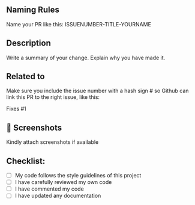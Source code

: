 ## Naming Rules

Name your PR like this: ISSUENUMBER-TITLE-YOURNAME

## Description

Write a summary of your change. Explain why you have made it.

## Related to

Make sure you include the issue number with a hash sign # so Github can link this PR to the right issue, like this:

Fixes #1
## 📸 Screenshots
Kindly attach screenshots if available

## Checklist:

- [ ] My code follows the style guidelines of this project
- [ ] I have carefully reviewed my own code
- [ ] I have commented my code
- [ ] I have updated any documentation
